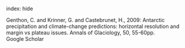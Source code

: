 index: hide

<div class="Citation">

  <div class="Citation-body">
    <div class="Citation-text">Genthon, C. and Krinner, G. and Castebrunet, H., 2009: Antarctic precipitation and climate-change predictions: horizontal resolution and margin vs plateau issues. <span class="Article-journal">Annals of Glaciology, </span><span class="Article-volume">50, </span>55-60pp.</div>
    <div class="Citation-links">
      <div class="CitationLink" data-href="https://scholar.google.com/scholar?q=Antarctic+precipitation+and+climate-change+predictions%3A+horizontal+resolution+and+margin+vs+plateau+issues">
        <div class="CitationLink-icon CitationLink-Scholar"></div>
        <div class="CitationLink-text">Google Scholar</div>
      </div>
    </div>
  </div>
</div>


<div class="Citation-copy">

</div>